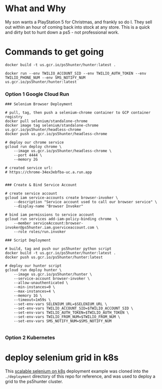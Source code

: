 # What and Why

My son wants a PlayStation 5 for Christmas, and frankly so do I.
They sell out within an hour of coming back into stock at any store.
This is a quick and dirty bot to hunt down a ps5 - not professional work.

# Commands to get going

`docker build -t us.gcr.io/ps5hunter/hunter:latest .`

`docker run --env TWILIO_ACCOUNT_SID --env TWILIO_AUTH_TOKEN --env TWILIO_PHONE_NUM --env SMS_NOTIFY_NUM us.gcr.io/ps5hunter/hunter:latest`


### Option 1 Google Cloud Run

```
### Selenium Browser Deployment

# pull, tag, then push a selenium-chrome container to GCP container registry
docker pull selenium/standalone-chrome
docker image tag selenium/standalone-chrome us.gcr.io/ps5hunter/headless-chrome
docker push us.gcr.io/ps5hunter/headless-chrome

# deploy our chrome service
gcloud run deploy chrome \
    --image us.gcr.io/ps5hunter/headless-chrome \
    --port 4444 \
    --memory 2G

# created service url:
# https://chrome-34ex3ebfba-uc.a.run.app


### Create & Bind Service Account

# create service account
gcloud iam service-accounts create browser-invoker \
    --description "Service account used to call our browser service" \
    --display-name "Browser Invoker"

# bind iam permissions to service account
gcloud run services add-iam-policy-binding chrome  \
    --member serviceAccount:browser-invoker@ps5hunter.iam.gserviceaccount.com \
    --role roles/run.invoker

### Script Deployment

# build, tag and push our ps5hunter python script
docker build -t us.gcr.io/ps5hunter/hunter:latest .
docker push us.gcr.io/ps5hunter/hunter:latest

# deploy our hunter script
gcloud run deploy hunter \
    --image us.gcr.io/ps5hunter/hunter \
    --service-account browser-invoker \
    --allow-unauthenticated \
    --min-instances=0 \
    --max-instances=4 \
    --memory 1G \
    --timeout=1m59s \
    --set-env-vars SELENIUM_URL=$SELENIUM_URL \
    --set-env-vars TWILIO_ACCOUNT_SID=$TWILIO_ACCOUNT_SID \
    --set-env-vars TWILIO_AUTH_TOKEN=$TWILIO_AUTH_TOKEN \
    --set-env-vars TWILIO_FROM_NUM=$TWILIO_FROM_NUM \
    --set-env-vars SMS_NOTIFY_NUM=$SMS_NOTIFY_NUM


```

### Option 2 Kubernetes

# deploy selenium grid in k8s

This [scalable selenium on k8s](https://github.com/kubernetes/examples/tree/master/staging/selenium) deployment example
was cloned into the `./deployment` directory of this repo for reference, 
and was used to deploy a grid to the ps5hunter cluster.

# 
